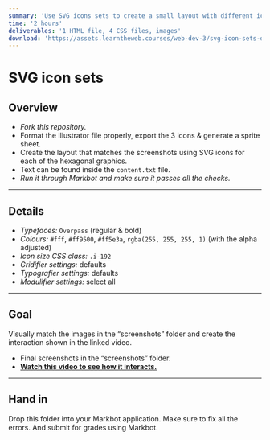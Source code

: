 ```yaml
---
summary: 'Use SVG icons sets to create a small layout with different icons.'
time: '2 hours'
deliverables: '1 HTML file, 4 CSS files, images'
download: 'https://assets.learntheweb.courses/web-dev-3/svg-icon-sets-download.zip'
---
```


# SVG icon sets

## Overview

- *Fork this repository.*
- Format the Illustrator file properly, export the 3 icons & generate a sprite sheet.
- Create the layout that matches the screenshots using SVG icons for each of the hexagonal graphics.
- Text can be found inside the `content.txt` file.
- *Run it through Markbot and make sure it passes all the checks.*

---

## Details

- *Typefaces:* `Overpass` (regular & bold)
- *Colours:* `#fff`, `#ff9500`, `#ff5e3a`, `rgba(255, 255, 255, 1)` (with the alpha adjusted)
- *Icon size CSS class:* `.i-192`
- *Gridifier settings:* defaults
- *Typografier settings:* defaults
- *Modulifier settings:* select all

---

## Goal

Visually match the images in the “screenshots” folder and create the interaction shown in the linked video.

- Final screenshots in the “screenshots” folder.
- [**Watch this video to see how it interacts.**](https://youtu.be/gIQtPYJ2d3s)

---

## Hand in

Drop this folder into your Markbot application. Make sure to fix all the errors. And submit for grades using Markbot.
